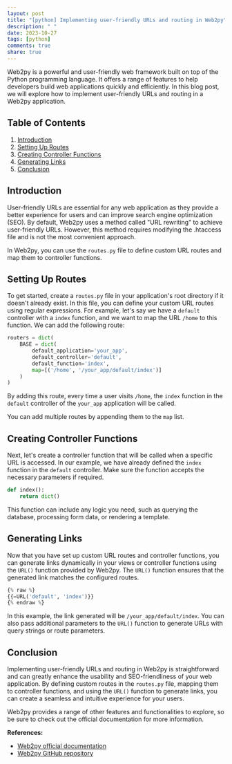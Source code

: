 ```yaml
---
layout: post
title: "[python] Implementing user-friendly URLs and routing in Web2py"
description: " "
date: 2023-10-27
tags: [python]
comments: true
share: true
---
```


Web2py is a powerful and user-friendly web framework built on top of the Python programming language. It offers a range of features to help developers build web applications quickly and efficiently. In this blog post, we will explore how to implement user-friendly URLs and routing in a Web2py application.

## Table of Contents
1. [Introduction](#introduction)
2. [Setting Up Routes](#setting-up-routes)
3. [Creating Controller Functions](#creating-controller-functions)
4. [Generating Links](#generating-links)
5. [Conclusion](#conclusion)

## Introduction
User-friendly URLs are essential for any web application as they provide a better experience for users and can improve search engine optimization (SEO). By default, Web2py uses a method called "URL rewriting" to achieve user-friendly URLs. However, this method requires modifying the .htaccess file and is not the most convenient approach.

In Web2py, you can use the `routes.py` file to define custom URL routes and map them to controller functions.

## Setting Up Routes
To get started, create a `routes.py` file in your application's root directory if it doesn't already exist. In this file, you can define your custom URL routes using regular expressions. For example, let's say we have a `default` controller with a `index` function, and we want to map the URL `/home` to this function. We can add the following route:

```python
routers = dict(
    BASE = dict(
        default_application='your_app',
        default_controller='default',
        default_function='index',
        map=[('/home', '/your_app/default/index')]
    )
)
```

By adding this route, every time a user visits `/home`, the `index` function in the `default` controller of the `your_app` application will be called.

You can add multiple routes by appending them to the `map` list.

## Creating Controller Functions
Next, let's create a controller function that will be called when a specific URL is accessed. In our example, we have already defined the `index` function in the `default` controller. Make sure the function accepts the necessary parameters if required.

```python
def index():
    return dict()
```

This function can include any logic you need, such as querying the database, processing form data, or rendering a template.

## Generating Links
Now that you have set up custom URL routes and controller functions, you can generate links dynamically in your views or controller functions using the `URL()` function provided by Web2py. The `URL()` function ensures that the generated link matches the configured routes.

```python
{% raw %}
{{=URL('default', 'index')}}
{% endraw %}
```

In this example, the link generated will be `/your_app/default/index`. You can also pass additional parameters to the `URL()` function to generate URLs with query strings or route parameters.

## Conclusion
Implementing user-friendly URLs and routing in Web2py is straightforward and can greatly enhance the usability and SEO-friendliness of your web application. By defining custom routes in the `routes.py` file, mapping them to controller functions, and using the `URL()` function to generate links, you can create a seamless and intuitive experience for your users.

Web2py provides a range of other features and functionalities to explore, so be sure to check out the official documentation for more information.

**References:**
- [Web2py official documentation](https://www.web2py.com/books/default/chapter/29/05/overview#URL-rewriting)
- [Web2py GitHub repository](https://github.com/web2py/web2py)